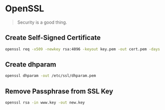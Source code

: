 # OpenSSL

> Security is a good thing.

## Create Self-Signed Certificate
```bash
openssl req -x509 -newkey rsa:4096 -keyout key.pem -out cert.pem -days 365
```

## Create dhparam
```bash
openssl dhparam -out /etc/ssl/dhparam.pem
```

## Remove Passphrase from SSL Key
```bash
openssl rsa -in www.key -out new.key
```
